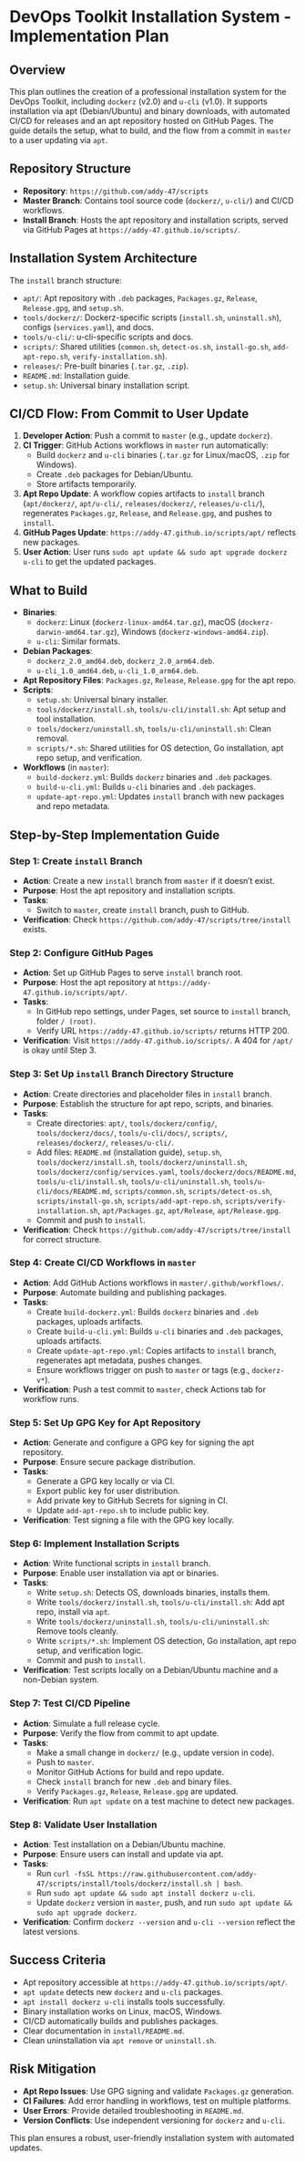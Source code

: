 # DevOps Toolkit Installation System - Implementation Plan

## Overview
This plan outlines the creation of a professional installation system for the DevOps Toolkit, including `dockerz` (v2.0) and `u-cli` (v1.0). It supports installation via apt (Debian/Ubuntu) and binary downloads, with automated CI/CD for releases and an apt repository hosted on GitHub Pages. The guide details the setup, what to build, and the flow from a commit in `master` to a user updating via `apt`.

## Repository Structure
- **Repository**: `https://github.com/addy-47/scripts`
- **Master Branch**: Contains tool source code (`dockerz/`, `u-cli/`) and CI/CD workflows.
- **Install Branch**: Hosts the apt repository and installation scripts, served via GitHub Pages at `https://addy-47.github.io/scripts/`.

## Installation System Architecture
The `install` branch structure:
- `apt/`: Apt repository with `.deb` packages, `Packages.gz`, `Release`, `Release.gpg`, and `setup.sh`.
- `tools/dockerz/`: Dockerz-specific scripts (`install.sh`, `uninstall.sh`), configs (`services.yaml`), and docs.
- `tools/u-cli/`: u-cli-specific scripts and docs.
- `scripts/`: Shared utilities (`common.sh`, `detect-os.sh`, `install-go.sh`, `add-apt-repo.sh`, `verify-installation.sh`).
- `releases/`: Pre-built binaries (`.tar.gz`, `.zip`).
- `README.md`: Installation guide.
- `setup.sh`: Universal binary installation script.

## CI/CD Flow: From Commit to User Update
1. **Developer Action**: Push a commit to `master` (e.g., update `dockerz`).
2. **CI Trigger**: GitHub Actions workflows in `master` run automatically:
   - Build `dockerz` and `u-cli` binaries (`.tar.gz` for Linux/macOS, `.zip` for Windows).
   - Create `.deb` packages for Debian/Ubuntu.
   - Store artifacts temporarily.
3. **Apt Repo Update**: A workflow copies artifacts to `install` branch (`apt/dockerz/`, `apt/u-cli/`, `releases/dockerz/`, `releases/u-cli/`), regenerates `Packages.gz`, `Release`, and `Release.gpg`, and pushes to `install`.
4. **GitHub Pages Update**: `https://addy-47.github.io/scripts/apt/` reflects new packages.
5. **User Action**: User runs `sudo apt update && sudo apt upgrade dockerz u-cli` to get the updated packages.

## What to Build
- **Binaries**: 
  - `dockerz`: Linux (`dockerz-linux-amd64.tar.gz`), macOS (`dockerz-darwin-amd64.tar.gz`), Windows (`dockerz-windows-amd64.zip`).
  - `u-cli`: Similar formats.
- **Debian Packages**: 
  - `dockerz_2.0_amd64.deb`, `dockerz_2.0_arm64.deb`.
  - `u-cli_1.0_amd64.deb`, `u-cli_1.0_arm64.deb`.
- **Apt Repository Files**: `Packages.gz`, `Release`, `Release.gpg` for the apt repo.
- **Scripts**:
  - `setup.sh`: Universal binary installer.
  - `tools/dockerz/install.sh`, `tools/u-cli/install.sh`: Apt setup and tool installation.
  - `tools/dockerz/uninstall.sh`, `tools/u-cli/uninstall.sh`: Clean removal.
  - `scripts/*.sh`: Shared utilities for OS detection, Go installation, apt repo setup, and verification.
- **Workflows** (in `master`):
  - `build-dockerz.yml`: Builds `dockerz` binaries and `.deb` packages.
  - `build-u-cli.yml`: Builds `u-cli` binaries and `.deb` packages.
  - `update-apt-repo.yml`: Updates `install` branch with new packages and repo metadata.

## Step-by-Step Implementation Guide

### Step 1: Create `install` Branch
- **Action**: Create a new `install` branch from `master` if it doesn’t exist.
- **Purpose**: Host the apt repository and installation scripts.
- **Tasks**:
  - Switch to `master`, create `install` branch, push to GitHub.
- **Verification**: Check `https://github.com/addy-47/scripts/tree/install` exists.

### Step 2: Configure GitHub Pages
- **Action**: Set up GitHub Pages to serve `install` branch root.
- **Purpose**: Host the apt repository at `https://addy-47.github.io/scripts/apt/`.
- **Tasks**:
  - In GitHub repo settings, under Pages, set source to `install` branch, folder `/ (root)`.
  - Verify URL `https://addy-47.github.io/scripts/` returns HTTP 200.
- **Verification**: Visit `https://addy-47.github.io/scripts/`. A 404 for `/apt/` is okay until Step 3.

### Step 3: Set Up `install` Branch Directory Structure
- **Action**: Create directories and placeholder files in `install` branch.
- **Purpose**: Establish the structure for apt repo, scripts, and binaries.
- **Tasks**:
  - Create directories: `apt/`, `tools/dockerz/config/`, `tools/dockerz/docs/`, `tools/u-cli/docs/`, `scripts/`, `releases/dockerz/`, `releases/u-cli/`.
  - Add files: `README.md` (installation guide), `setup.sh`, `tools/dockerz/install.sh`, `tools/dockerz/uninstall.sh`, `tools/dockerz/config/services.yaml`, `tools/dockerz/docs/README.md`, `tools/u-cli/install.sh`, `tools/u-cli/uninstall.sh`, `tools/u-cli/docs/README.md`, `scripts/common.sh`, `scripts/detect-os.sh`, `scripts/install-go.sh`, `scripts/add-apt-repo.sh`, `scripts/verify-installation.sh`, `apt/Packages.gz`, `apt/Release`, `apt/Release.gpg`.
  - Commit and push to `install`.
- **Verification**: Check `https://github.com/addy-47/scripts/tree/install` for correct structure.

### Step 4: Create CI/CD Workflows in `master`
- **Action**: Add GitHub Actions workflows in `master/.github/workflows/`.
- **Purpose**: Automate building and publishing packages.
- **Tasks**:
  - Create `build-dockerz.yml`: Builds `dockerz` binaries and `.deb` packages, uploads artifacts.
  - Create `build-u-cli.yml`: Builds `u-cli` binaries and `.deb` packages, uploads artifacts.
  - Create `update-apt-repo.yml`: Copies artifacts to `install` branch, regenerates apt metadata, pushes changes.
  - Ensure workflows trigger on push to `master` or tags (e.g., `dockerz-v*`).
- **Verification**: Push a test commit to `master`, check Actions tab for workflow runs.

### Step 5: Set Up GPG Key for Apt Repository
- **Action**: Generate and configure a GPG key for signing the apt repository.
- **Purpose**: Ensure secure package distribution.
- **Tasks**:
  - Generate a GPG key locally or via CI.
  - Export public key for user distribution.
  - Add private key to GitHub Secrets for signing in CI.
  - Update `add-apt-repo.sh` to include public key.
- **Verification**: Test signing a file with the GPG key locally.

### Step 6: Implement Installation Scripts
- **Action**: Write functional scripts in `install` branch.
- **Purpose**: Enable user installation via apt or binaries.
- **Tasks**:
  - Write `setup.sh`: Detects OS, downloads binaries, installs them.
  - Write `tools/dockerz/install.sh`, `tools/u-cli/install.sh`: Add apt repo, install via `apt`.
  - Write `tools/dockerz/uninstall.sh`, `tools/u-cli/uninstall.sh`: Remove tools cleanly.
  - Write `scripts/*.sh`: Implement OS detection, Go installation, apt repo setup, and verification logic.
  - Commit and push to `install`.
- **Verification**: Test scripts locally on a Debian/Ubuntu machine and a non-Debian system.

### Step 7: Test CI/CD Pipeline
- **Action**: Simulate a full release cycle.
- **Purpose**: Verify the flow from commit to apt update.
- **Tasks**:
  - Make a small change in `dockerz/` (e.g., update version in code).
  - Push to `master`.
  - Monitor GitHub Actions for build and repo update.
  - Check `install` branch for new `.deb` and binary files.
  - Verify `Packages.gz`, `Release`, `Release.gpg` are updated.
- **Verification**: Run `apt update` on a test machine to detect new packages.

### Step 8: Validate User Installation
- **Action**: Test installation on a Debian/Ubuntu machine.
- **Purpose**: Ensure users can install and update via apt.
- **Tasks**:
  - Run `curl -fsSL https://raw.githubusercontent.com/addy-47/scripts/install/tools/dockerz/install.sh | bash`.
  - Run `sudo apt update && sudo apt install dockerz u-cli`.
  - Update `dockerz` version in `master`, push, and run `sudo apt update && sudo apt upgrade dockerz`.
- **Verification**: Confirm `dockerz --version` and `u-cli --version` reflect the latest versions.

## Success Criteria
- Apt repository accessible at `https://addy-47.github.io/scripts/apt/`.
- `apt update` detects new `dockerz` and `u-cli` packages.
- `apt install dockerz u-cli` installs tools successfully.
- Binary installation works on Linux, macOS, Windows.
- CI/CD automatically builds and publishes packages.
- Clear documentation in `install/README.md`.
- Clean uninstallation via `apt remove` or `uninstall.sh`.

## Risk Mitigation
- **Apt Repo Issues**: Use GPG signing and validate `Packages.gz` generation.
- **CI Failures**: Add error handling in workflows, test on multiple platforms.
- **User Errors**: Provide detailed troubleshooting in `README.md`.
- **Version Conflicts**: Use independent versioning for `dockerz` and `u-cli`.

This plan ensures a robust, user-friendly installation system with automated updates.